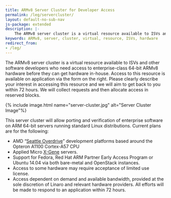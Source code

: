 ```yaml
---
title: ARMv8 Server Cluster for Developer Access
permalink: /leg/servercluster/
layout: default-no-sub-nav
js-package: extended
description: |-
    The ARMv8 server cluster is a virtual resource available to ISVs and other software developers who need access to enterprise-class 64-bit ARMv8 hardware before they can get hardware in-house
keywords: ARMv8, server, cluster, virtual, resource, ISVs, hardware
redirect_from:
- /leg/
---
```


The ARMv8 server cluster is a virtual resource available to ISVs and other software developers who need access to enterprise-class 64-bit ARMv8 hardware before they can get hardware in-house. Access to this resource is available on application via the form on the right. Please clearly describe your interest in accessing this resource and we will aim to get back to you within 72 hours. We will collect requests and then allocate access in reserved blocks.

{% include image.html name="server-cluster.jpg" alt="Server Cluster Image"%}

This server cluster will allow porting and verification of enterprise software on ARM 64-bit servers running standard Linux distributions. Current plans are for the following:

*   AMD “[Seattle Overdrive](http://www.amd.com/en-us/innovations/software-technologies/server-solution/arm "AMD 64-bit ARM Computing")” development platforms based around the Opteron A1100 Cortex-A57 CPU
*   Applied Micro [X-Gene](http://www.apm.com/products/data-center/x-gene-family/x-gene/) servers.
*   Support for Fedora, Red Hat ARM Partner Early Access Program or Ubuntu 14.04 via both bare-metal and OpenStack instances.
*   Access to some hardware may require acceptance of limited use license.
*   Access dependent on demand and available bandwidth, provided at the sole discretion of Linaro and relevant hardware providers. All efforts will be made to respond to an application within 72 hours.
